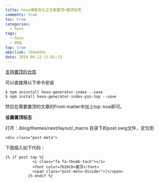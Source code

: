 ```yaml
---
title: hexo博客优化之文章置顶+置顶标签
comments: true
toc: true
categories:
  - hexo
tags:
  - hexo
  - 网站
top: true
abbrlink: 78da659c
date: 2019-09-12 13:01:23
---
```

[支持置顶的仓库](https://github.com/netcan/hexo-generator-index-pin-top)

可以直接用以下命令安装

```
$ npm uninstall hexo-generator-index --save
$ npm install hexo-generator-index-pin-top --save
```
然后在需要置顶的文章的Front-matter中加上top: true即可。

**设置置顶标志**

打开：/blog/themes/next/layout/_macro 目录下的post.swig文件，定位到

```
<div class="post-meta">
```
下面插入如下代码：

```
{% if post.top %}
            <i class="fa fa-thumb-tack"></i>
            <font color=7D26CD>置顶</font>
            <span class="post-meta-divider">|</span>
          {% endif %}

```



